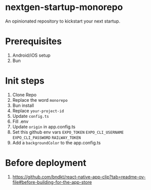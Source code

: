 # nextgen-startup-monorepo

An opinionated repository to kickstart your next startup.


# Prerequisites
1. Android/iOS setup
2. Bun


# Init steps
1. Clone Repo
2. Replace the word `monorepo`
3. Bun install
4. Replace `your-project-id`
5. Update `config.ts`
6. Fill .env
7. Update `origin` in app.config.ts
8. Set this github env vars `EXPO_TOKEN` `EXPO_CLI_USERNAME` `EXPO_CLI_PASSWORD` `RAILWAY_TOKEN`
9. Add a `backgroundColor` to the app.config.ts

# Before deployment
1. https://github.com/bndkt/react-native-app-clip?tab=readme-ov-file#before-building-for-the-app-store



